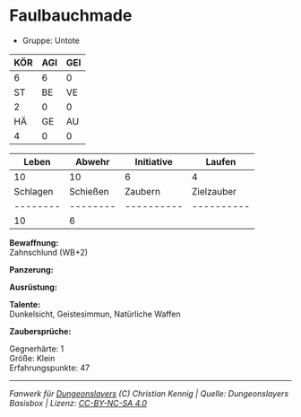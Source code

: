 # Faulbauchmade  
- Gruppe: Untote  

| KÖR | AGI | GEI |  
| --- | --- | --- |  
| 6   | 6   | 0   |
| ST  | BE  | VE  |  
| 2   | 0   | 0   |
| HÄ  | GE  | AU  |  
| 4   | 0   | 0   |


| Leben    | Abwehr   | Initiative | Laufen     |
| -------- | -------- | ---------- | ---------- |
| 10       | 10       | 6          | 4          |
| Schlagen | Schießen | Zaubern    | Zielzauber |
| -------- | -------- | ---------- | ---------- |
| 10       | 6        |            |            |

**Bewaffnung:**  
Zahnschlund (WB+2)

**Panzerung:**  


**Ausrüstung:**  


**Talente:**  
Dunkelsicht, Geistesimmun, Natürliche Waffen

**Zaubersprüche:**  


Gegnerhärte: 1  
Größe: Klein  
Erfahrungspunkte: 47  



___
*Fanwerk für [Dungeonslayers](https://www.dungeonslayers.net/) (C) Christian Kennig | Quelle: Dungeonslayers Basisbox | Lizenz: [CC-BY-NC-SA 4.0](https://creativecommons.org/licenses/by-nc-sa/4.0/deed.de)*